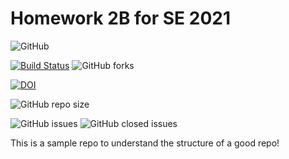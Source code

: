 # Homework 2B for SE 2021

![GitHub](https://img.shields.io/github/license/mtkumar123/csc510_hw2b_g21)

[![Build Status](https://app.travis-ci.com/mtkumar123/csc510_hw2b_g21.svg?branch=main)](https://app.travis-ci.com/mtkumar123/csc510_hw2b_g21)
![GitHub forks](https://img.shields.io/github/forks/mtkumar123/csc510_hw2b_g21?style=social)

[![DOI](https://zenodo.org/badge/401528421.svg)](https://zenodo.org/badge/latestdoi/401528421)

![GitHub repo size](https://img.shields.io/github/repo-size/mtkumar123/csc510_hw2b_g21)

![GitHub issues](https://img.shields.io/github/issues-raw/mtkumar123/csc510_hw2b_g21) 
![GitHub closed issues](https://img.shields.io/github/issues-closed-raw/mtkumar123/csc510_hw2b_g21)

This is a sample repo to understand the structure of a good repo!




